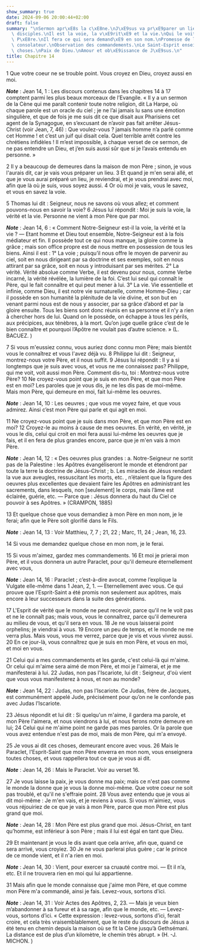 ```yaml
---
show_summary: true
date: 2024-09-06 20:00:44+02:00
draft: false
summary: "\nSermon apr\xE8s la c\xE8ne.\nJ\xE9sus va pr\xE9parer un lieu \xE0 ses\
  \ disciples.\nIl est la voie, la v\xE9rit\xE9 et la vie.\nQui le voit, voit son\
  \ P\xE8re.\nIl fera ce qui sera demand\xE9 en son nom.\nPromesse de l\u2019Esprit\
  \ consolateur.\nObservation des commandements.\nLe Saint-Esprit enseigne toutes\
  \ choses.\nPaix de Dieu.\nAmour et ob\xE9issance de J\xE9sus.\n"
title: Chapitre 14
---
```





1 Que votre coeur ne se trouble point. Vous croyez en Dieu, croyez aussi en moi.

***Note*** :  Jean 14, 1 : Les discours contenus dans les chapitres 14 à 17 comptent parmi les plus beaux morceaux de l’Evangile. « Il y a un sermon de la Cène qui me paraît contenir toute notre religion, dit La Harpe, où chaque parole est un oracle du ciel ; je ne l’ai jamais lu sans une émotion singulière, et que de fois je me suis dit ce que disait aux Pharisiens cet agent de la Synagogue, en s’excusant de n’avoir pas fait arrêter Jésus-Christ (voir Jean, 7, 46) : Que voulez-vous ? jamais homme n’a parlé comme cet Homme ! et c’est un juif qui disait cela. Quel terrible arrêt contre les chrétiens infidèles ! Il m’est impossible, à chaque verset de ce sermon, de ne pas entendre un Dieu, et j’en suis aussi sûr que si je l’avais entendu en personne. »

2 Il y a beaucoup de demeures dans la maison de mon Père ; sinon, je vous l'aurais dit, car je vais vous préparer un lieu. 3 Et quand je m'en serai allé, et que je vous aurai préparé un lieu, je reviendrai, et je vous prendrai avec moi, afin que là où je suis, vous soyez aussi. 4 Or où moi je vais, vous le savez, et vous en savez la voie.


5 Thomas lui dit : Seigneur, nous ne savons où vous allez; et comment pouvons-nous en savoir la voie? 6 Jésus lui répondit : Moi je suis la voie, la vérité et la vie. Personne ne vient à mon Père que par moi.

***Note*** :  Jean 14, 6 : « Comment Notre-Seigneur est-il la voie, la vérité et la vie ? ― Etant homme et Dieu tout ensemble, Notre-Seigneur est à la fois médiateur et fin. Il possède tout ce qui nous manque, la gloire comme la grâce ; mais son office propre est de nous mettre en possession de tous les biens. Ainsi il est : 1° La voie ; puisqu’il nous offre le moyen de parvenir au ciel, soit en nous dirigeant par sa doctrine et ses exemples, soit en nous attirant par sa grâce, soit en nous y introduisant par ses mérites. 2° La vérité. Vérité absolue comme Verbe, il est devenu pour nous, comme Verbe incarné, la vérité révélée, la lumière de la foi. C’est lui seul qui connaît le Père, qui le fait connaître et qui peut mener à lui. 3° La vie. Vie essentielle et infinie, comme Dieu, il est notre vie surnaturelle, comme Homme-Dieu ; car il possède en son humanité la plénitude de la vie divine, et son but en venant parmi nous est de nous y associer, par sa grâce d’abord et par la gloire ensuite. Tous les biens sont donc
réunis en sa personne et il n’y a rien à chercher hors de lui. Quand on le possède, on échappe à tous les périls, aux précipices, aux ténèbres, à la mort. Qu’on juge quelle grâce c’est de le bien connaître et pourquoi l’Apôtre ne voulait pas d’autre science. » (L. BACUEZ. )

7 Si vous m'eussiez connu, vous auriez donc connu mon Père; mais bientôt vous le connaîtrez et vous l'avez déjà vu. 8 Philippe lui dit : Seigneur, montrez-nous votre Père, et il nous suffit. 9 Jésus lui répondit : Il y a si longtemps que je suis avec vous, et vous ne me connaissez pas? Philippe, qui me voit, voit aussi mon Père. Comment dis-tu, toi : Montrez-nous votre Père? 10 Ne croyez-vous point que je suis en mon Père, et que mon Père est en moi? Les paroles que je vous dis, je ne les dis pas de moi-même. Mais mon Père, qui demeure en moi, fait lui-même les oeuvres.

***Note*** :  Jean 14, 10 : Les oeuvres ; que vous me voyez faire, et que vous admirez. Ainsi c’est mon Père qui parle et qui agit en moi.

11 Ne croyez-vous point que je suis dans mon Père, et que mon Père est en moi? 12 Croyez-le au moins à cause de mes oeuvres. En vérité, en vérité, je vous le dis, celui qui croit en moi fera aussi lui-même les oeuvres que je fais, et il en fera de plus grandes encore, parce que je m'en vais à mon Père.

***Note*** :  Jean 14, 12 : « Des oeuvres plus grandes : a. Notre-Seigneur ne sortit pas de la Palestine : les Apôtres évangéliseront le monde et étendront par toute la terre la doctrine de Jésus-Christ ; b. Les miracles de Jésus rendant la vue aux aveugles, ressuscitant les morts, etc. , n’étaient que la figure des oeuvres plus excellentes que devaient faire les Apôtres en administrant les sacrements, dans lesquels, non [seulement] le corps, mais l’âme est éclairée, guérie, etc. ― Parce que : Jésus donnera du haut du Ciel ce pouvoir à ses Apôtres. » (CRAMPON, 1885)


13 Et quelque chose que vous demandiez à mon Père en mon nom, je le ferai; afin que le Père soit glorifié dans le Fils.

***Note*** :  Jean 14, 13 : Voir Matthieu, 7, 7 ; 21, 22 ; Marc, 11, 24 ; Jean, 16, 23.

14 Si vous me demandez quelque chose en mon nom, je le ferai.


15 Si vous m'aimez, gardez mes commandements. 16 Et moi je prierai mon Père, et il vous donnera un autre Paraclet, pour qu'il demeure éternellement avec vous,

***Note*** :  Jean 14, 16 : Paraclet ; c’est-à-dire avocat, comme l’explique la Vulgate elle-même dans 1 Jean, 2, 1. ― Eternellement avec vous. Ce qui prouve que l’Esprit-Saint a été promis non seulement aux apôtres, mais encore à leur successeurs dans la suite des générations.

17 L'Esprit de vérité que le monde ne peut recevoir, parce qu'il ne le voit pas et ne le connaît pas; mais vous, vous le connaîtrez, parce qu'il demeurera au milieu de vous, et qu'il sera en vous. 18 Je ne vous laisserai point orphelins; je viendrai à vous. 19 Encore un peu de temps, et le monde ne me verra plus. Mais vous, vous me verrez, parce que je vis et vous vivrez aussi. 20 En ce jour-là, vous connaîtrez que je suis en mon Père, et vous en moi, et moi en vous.


21 Celui qui a mes commandements et les garde, c'est celui-là qui m'aime. Or celui qui m'aime sera aimé de mon Père, et moi je l'aimerai, et je me manifesterai à lui. 22 Judas, non pas l'Iscariote, lui dit : Seigneur, d'où vient que vous vous manifesterez à nous, et non au monde?

***Note*** :  Jean 14, 22 : Judas, non pas l’Iscariote. Ce Judas, frère de Jacques, est communément appelé Jude, précisément pour qu’on ne le confonde pas avec Judas l’Iscariote.

23 Jésus répondit et lui dit : Si quelqu'un m'aime, il gardera ma parole, et mon Père l'aimera, et nous viendrons à lui, et nous ferons notre demeure en lui; 24 Celui qui ne m'aime point ne garde pas mes paroles. Or la parole que vous avez entendue n'est pas de moi, mais de mon Père, qui m'a envoyé.


25 Je vous ai dit ces choses, demeurant encore avec vous. 26 Mais le Paraclet, l'Esprit-Saint que mon Père enverra en mon nom, vous enseignera toutes choses, et vous rappellera tout ce que je vous ai dit.

***Note*** :  Jean 14, 26 : Mais le Paraclet. Voir au verset 16.

27 Je vous laisse la paix, je vous donne ma paix; mais ce n'est pas comme le monde la donne que je vous la donne moi-même. Que votre coeur ne soit pas troublé, et qu'il ne s'effraie point. 28 Vous avez entendu que je vous ai dit moi-même : Je m'en vais, et je reviens à vous. Si vous m'aimiez, vous vous réjouiriez de ce que je vais à mon Père, parce que mon Père est plus grand que moi.

***Note*** :  Jean 14, 28 : Mon Père est plus grand que moi. Jésus-Christ, en tant qu’homme, est inférieur à son Père ; mais il lui est égal en tant que Dieu.

29 Et maintenant je vous le dis avant que cela arrive, afin que, quand ce sera arrivé, vous croyiez. 30 Je ne vous parlerai plus guère ; car le prince de ce monde vient, et il n'a rien en moi.

***Note*** :  Jean 14, 30 : Vient, pour exercer sa cruauté contre moi. ― Et il n’a, etc. Et il ne trouvera rien en moi qui lui appartienne.

31 Mais afin que le monde connaisse que j'aime mon Père, et que comme mon Père m'a commandé, ainsi je fais. Levez-vous, sortons d'ici.

***Note*** :  Jean 14, 31 : Voir Actes des Apôtres, 2, 23. ― Mais je veux bien m’abandonner à sa fureur et à sa rage, afin que le monde, etc. ― Levez-vous, sortons d’ici. « Cette expression : levez-vous, sortons d’ici, ferait croire, et cela très vraisemblablement, que le reste du discours de Jésus a été tenu en chemin depuis la maison où se fit la Cène jusqu’à Gethsémani. La distance est de plus d’un kilomètre, le chemin très abrupt. » (H. -J. MICHON. )

